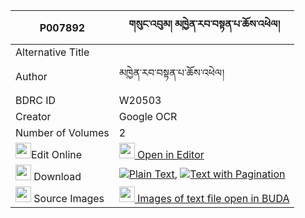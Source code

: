 |P007892|གསུང་འབུམ། མཁྱེན་རབ་བསྟན་པ་ཆོས་འཕེལ། 
| --- | --- 
|Alternative Title |
|Author| མཁྱེན་རབ་བསྟན་པ་ཆོས་འཕེལ།
|BDRC ID | W20503
|Creator | Google OCR
|Number of Volumes| 2
|<img width="25" src="https://img.icons8.com/color/25/000000/edit-property.png">Edit Online| [<img width="25" src="https://avatars.githubusercontent.com/u/45091458?s=200&v=4"> Open in Editor](http://editor.openpecha.org/P007892)
|<img width="25" src="https://img.icons8.com/fluent/48/000000/download-2.png"/>  Download | [![](https://img.icons8.com/color/20/000000/txt.png)Plain Text](https://github.com/Openpecha/P007892/releases/download/v1/sungbum_khyenrab_tenpa_cho_pel_plain_P007892.zip), [![](https://img.icons8.com/color/20/000000/txt.png)Text with Pagination](https://github.com/Openpecha/P007892/releases/download/v1/sungbum_khyenrab_tenpa_cho_pel_pages_P007892.zip)
|<img width="25" src="https://img.icons8.com/plasticine/100/000000/pictures-folder.png"/>  Source Images | [<img width="25" src="https://library.bdrc.io/icons/BUDA-small.svg"> Images of text file open in BUDA](https://library.bdrc.io/show/bdr:W20503)